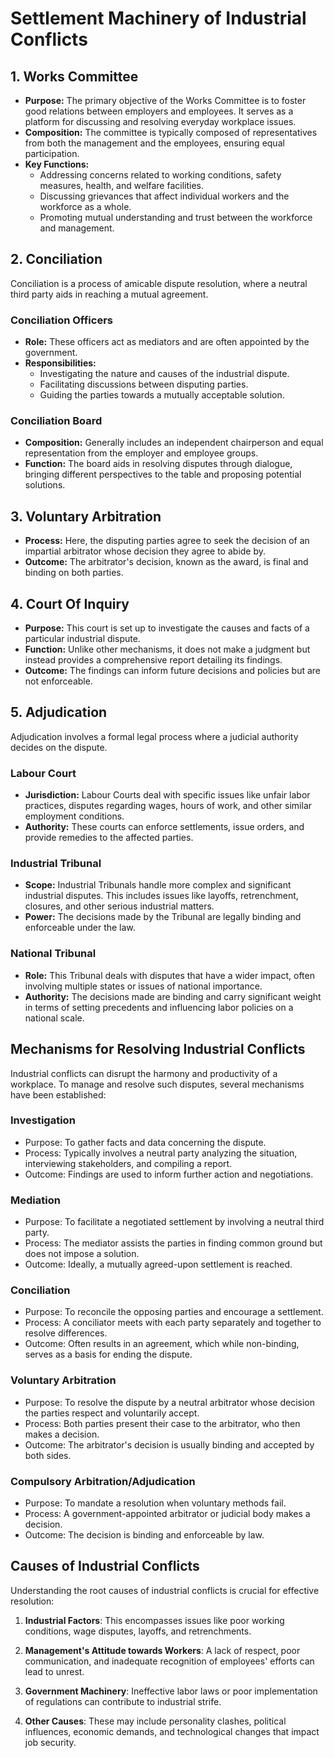 # Settlement Machinery of Industrial Conflicts


## 1. Works Committee
- **Purpose:** The primary objective of the Works Committee is to foster good relations between employers and employees. It serves as a platform for discussing and resolving everyday workplace issues.
- **Composition:** The committee is typically composed of representatives from both the management and the employees, ensuring equal participation.
- **Key Functions:**
     * Addressing concerns related to working conditions, safety measures, health, and welfare facilities.
     * Discussing grievances that affect individual workers and the workforce as a whole.
     * Promoting mutual understanding and trust between the workforce and management.

## 2. Conciliation
Conciliation is a process of amicable dispute resolution, where a neutral third party aids in reaching a mutual agreement.

### Conciliation Officers
- **Role:** These officers act as mediators and are often appointed by the government.
- **Responsibilities:**
     * Investigating the nature and causes of the industrial dispute.
     * Facilitating discussions between disputing parties.
     * Guiding the parties towards a mutually acceptable solution.

### Conciliation Board
- **Composition:** Generally includes an independent chairperson and equal representation from the employer and employee groups.
- **Function:** The board aids in resolving disputes through dialogue, bringing different perspectives to the table and proposing potential solutions.

## 3. Voluntary Arbitration
- **Process:** Here, the disputing parties agree to seek the decision of an impartial arbitrator whose decision they agree to abide by.
- **Outcome:** The arbitrator's decision, known as the award, is final and binding on both parties.

## 4. Court Of Inquiry
- **Purpose:** This court is set up to investigate the causes and facts of a particular industrial dispute.
- **Function:** Unlike other mechanisms, it does not make a judgment but instead provides a comprehensive report detailing its findings.
- **Outcome:** The findings can inform future decisions and policies but are not enforceable.

## 5. Adjudication
Adjudication involves a formal legal process where a judicial authority decides on the dispute.

### Labour Court
- **Jurisdiction:** Labour Courts deal with specific issues like unfair labor practices, disputes regarding wages, hours of work, and other similar employment conditions.
- **Authority:** These courts can enforce settlements, issue orders, and provide remedies to the affected parties.

### Industrial Tribunal
- **Scope:** Industrial Tribunals handle more complex and significant industrial disputes. This includes issues like layoffs, retrenchment, closures, and other serious industrial matters.
- **Power:** The decisions made by the Tribunal are legally binding and enforceable under the law.

### National Tribunal
- **Role:** This Tribunal deals with disputes that have a wider impact, often involving multiple states or issues of national importance.
- **Authority:** The decisions made are binding and carry significant weight in terms of setting precedents and influencing labor policies on a national scale.


## Mechanisms for Resolving Industrial Conflicts
Industrial conflicts can disrupt the harmony and productivity of a workplace. To manage and resolve such disputes, several mechanisms have been established:

### Investigation
- Purpose: To gather facts and data concerning the dispute.
- Process: Typically involves a neutral party analyzing the situation, interviewing stakeholders, and compiling a report.
- Outcome: Findings are used to inform further action and negotiations.
### Mediation
- Purpose: To facilitate a negotiated settlement by involving a neutral third party.
- Process: The mediator assists the parties in finding common ground but does not impose a solution.
- Outcome: Ideally, a mutually agreed-upon settlement is reached.
### Conciliation
- Purpose: To reconcile the opposing parties and encourage a settlement.
- Process: A conciliator meets with each party separately and together to resolve differences.
- Outcome: Often results in an agreement, which while non-binding, serves as a basis for ending the dispute.
### Voluntary Arbitration
- Purpose: To resolve the dispute by a neutral arbitrator whose decision the parties respect and voluntarily accept.
- Process: Both parties present their case to the arbitrator, who then makes a decision.
- Outcome: The arbitrator's decision is usually binding and accepted by both sides.
### Compulsory Arbitration/Adjudication
- Purpose: To mandate a resolution when voluntary methods fail.
- Process: A government-appointed arbitrator or judicial body makes a decision.
- Outcome: The decision is binding and enforceable by law.

## Causes of Industrial Conflicts
Understanding the root causes of industrial conflicts is crucial for effective resolution:

1. **Industrial Factors**: This encompasses issues like poor working conditions, wage disputes, layoffs, and retrenchments.

2. **Management's Attitude towards Workers**: A lack of respect, poor communication, and inadequate recognition of employees' efforts can lead to unrest.

3. **Government Machinery**: Ineffective labor laws or poor implementation of regulations can contribute to industrial strife.

4. **Other Causes**: These may include personality clashes, political influences, economic demands, and technological changes that impact job security.

